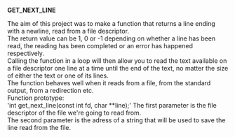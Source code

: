 **GET_NEXT_LINE**

The aim of this project was to make a function that returns a line ending with a newline, read from a file descriptor.  
The return value can be 1, 0 or -1 depending on whether a line has been read, the reading has been completed or
an error has happened respectively.  
Calling the function in a loop will then allow you to read the text available on a file descriptor one line at a time
until the end of the text, no matter the size of either the text or one of its lines.  
The function behaves well when it reads from a file, from the standard output, from a redirection etc.  
Function prototype:  
'int		get_next_line(const int fd, char **line);'
The first parameter is the file descriptor of the file we're going to read from.  
The second parameter is the adress of a string that will be used to save the line read from the file.
